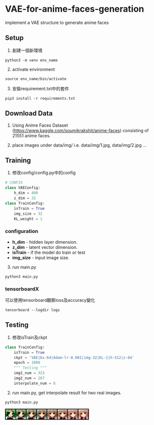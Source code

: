 # VAE-for-anime-faces-generation
implement a VAE structure to generate anime faces



## Setup
1. 創建一個新環境
```
python3 -m venv env_name
```
2. activate environment
```
source env_name/bin/activate
```
3. 安裝requirement.txt中的套件
```
pip3 install -r requirements.txt
```


## Download Data
1. Using Anime Faces Dataset (https://www.kaggle.com/soumikrakshit/anime-faces) consisting of 21551 anime faces.

2. place images under data/img/ i.e. data/img/1.jpg, data/img/2.jpg ...
   
   
## Training
1.  修改config/config.py中的config
```python
# CONFIG
class VAEConfig:
    h_dim = 400
    z_dim = 32
class TrainConfig:
    isTrain = True
    img_size = 32
    KL_weight = 1
```

### configuration
- **h_dim** - hidden layer dimension.
- **z_dim** - latent vector dimension.
- **isTrain** - if the model do train or test
- **img_size** - input image size.

3.  run main.py
```
python3 main.py
```

### tensorboardX
可以使用tensorboard觀察loss及accuracy變化
```
tensorboard --logdir logs
```

## Testing
1. 修改isTrain及ckpt
```python
class TrainConfig:
    isTrain = True
    ckpt = 'VAE|bs-64|Adam-lr-0.001|img-32|KL-1|h-512|z-64'
    epoch = 1000
    """ Testing """
    img1_num = 323
    img2_num = 267
    interpolate_num = 8
```
2. run main.py, get interpolate result for two real images.
```
python3 main.py
```
![interpolate image](https://github.com/hsiaohan0827/VAE-for-anime-faces-generation/blob/master/interpolate-323-267-KL-1.png)
